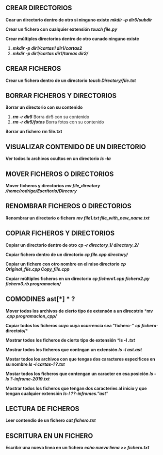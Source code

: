 ## CREAR DIRECTORIOS

**Cear un directorio dentro de otro si ninguno existe**
    ***mkdir -p dir5/subdir***

**Crear un fichero con cualquier extensión**
    ***touch file.py***

**Crear múltiples directorios dentro de otro cunado ninguno existe**
1. ***mkdir -p dir1/cartas1 dir1/cartas2***
2. ***mkdir -p dir1/cartas dir1/tareas dir2/***

## CREAR FICHEROS

**Crear un fichero dentro de un directorio**
    ***touch Directory/file.txt***

## BORRAR FICHEROS Y DIRECTORIOS

**Borrar un directorio con su contenido**
1. ***rm -r dir5*** Borra dir5 con su contenido
2. ***rm -r dir5/fotos*** Borra fotos con su contenido

**Borrar un fichero**
    **rm file.txt**

## VISUALIZAR CONTENIDO DE UN DIRECTORIO
**Ver todos lo archivos ocultos en un directorio**
    ***ls -la***

## MOVER FICHEROS O DIRECTORIOS

**Mover ficheros y directorios**
    ***mv file_directory /home/rodrigo/Escritorio/Direcory***

## RENOMBRAR FICHEROS O DIRECTORIOS

**Renombrar un directorio o fichero**
    ***mv file1.txt file_with_new_name.txt***

## COPIAR FICHEROS Y DIRECTORIOS

**Copiar un directorio dentro de otro**
    ***cp -r directory_1/ directory_2/***

**Copiar fichero dentro de un directorio**
    ***cp file.cpp directory/***

**Copiar un fichero con otro nombre en el miso directorio**
    ***cp Original_file.cpp Copy_file.cpp***

**Copiar múltiples ficheros en un directorio**
    ***cp fichero1.cpp fichero2.py fichero3.rb programacion/***


## COMODINES ast[*] * ?

**Mover todos los archivos de cierto tipo de extensón a un direcotrio**
    ***mv *.cpp programacion_cpp/***

**Copiar todos los ficheros cuyo cuya ocurrencia sea "fichero-"**
    ***cp fichero-* directoio/***

**Mostrar todos los ficheros de cierto tipo de extensión**
    ***ls -l *.txt***

**Mostrar todos los ficheros que contngan un extensión**
    ***ls -l ast.ast***

**Mostar todos los archivos con que tengas dos caracteres especificos en su nombre**
    ***ls -l cartas-??.txt***

**Mostar todos los ficheros que contengan un caracter en esa posición**
    ***ls -ls ?-infrome-2019.txt***

**Mostrar todos los ficheros que tengan dos caracteries al inicio y que tengan cualquier extensión**
    ***ls-l ??-infromes."ast"***

## LECTURA DE FICHEROS

**Leer contendio de un fichero**
 ***cat fichero.txt***


 ## ESCRITURA EN UN FICHERO

 **Escribir una nueva linea en un fichero**
    ***echo nueva liena >> fichero.txt***


